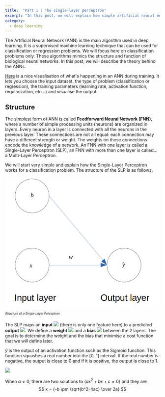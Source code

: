 ```yaml
---
title:  "Part 1 : The single-layer perceptron"
excerpt: "In this post, we will explain how simple artificial neural networks works"
category:
  - deep learning
---
```


The Artificial Neural Network (ANN) is the main algorithm used in deep learning. It is a supervised machine learning technique that can be used for classification or regression problems. We will focus here on classification problems only. These algorithms mimics the structure and function of biological neural networks. In this post, we will describe the theory behind the ANNs. 

[Here](https://playground.tensorflow.org/#activation=tanh&batchSize=10&dataset=circle&regDataset=reg-plane&learningRate=0.03&regularizationRate=0&noise=0&networkShape=4,2&seed=0.28570&showTestData=false&discretize=false&percTrainData=50&x=true&y=true&xTimesY=false&xSquared=false&ySquared=false&cosX=false&sinX=false&cosY=false&sinY=false&collectStats=false&problem=classification&initZero=false&hideText=false) is a nice visualisation of what's happening in an ANN during training. It lets you choose the input dataset, the type of problem (classification or regression), the training parameters (learning rate, activation function, regularization, etc...) and visualise the output.



## Structure


The simplest form of ANN is called **Feedforward Neural Network (FNN)**, where a number of simple processing units (neurons) are organized in layers. Every neuron in a layer is connected with all the neurons in the previous layer. These connections are not all equal: each connection may have a different strength or weight. The weights on these connections encode the knowledge of a network. An FNN with one layer is called a Single-Layer Perceptron (SLP), an FNN with more than one layer is called... a Multi-Layer Perceptron.

We will start very simple and explain how the Single-Layer Perceptron works for a classification problem. The structure of the SLP is as follows,



![machine learning types](/assets/images/datamachinist/SLP.png)
<sub><sup>*Structure of a Single-Layer Perceptron*</sup></sub>


The SLP maps an **input** <img src="https://render.githubusercontent.com/render/math?math=x"> (there is only one feature here) to a predicted **output** <img src="https://render.githubusercontent.com/render/math?math=\hat{y}">. We define a **weight** <img src="https://render.githubusercontent.com/render/math?math=w"> and a **bias** <img src="https://render.githubusercontent.com/render/math?math=b"> between the 2 layers. The goal is to determine the weight and the bias that minimise a cost function that we will define later.

$\hat{y}$ is the output of an activation function such as the Sigmoid function. This function squashes a real number into the [0, 1] interval. If the real number is negative, the output is close to 0 and if it is positive, the output is close to 1.



<img src="https://latex.codecogs.com/gif.latex?P(s | O_t )=\text { Probability of a sensor reading value when sleep onset is observed at a time bin } t " />


When $a \ne 0$, there are two solutions to $(ax^2 + bx + c = 0)$ and they are 
$$ x = {-b \pm \sqrt{b^2-4ac} \over 2a} $$
